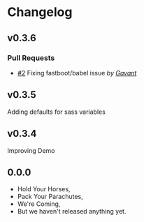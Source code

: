 Changelog
=========

## v0.3.6

### Pull Requests

- [#2](https://github.com/Gavant/ember-floating-labels/pull/2)  Fixing fastboot/babel issue  *by [Gavant](https://github.com/Gavant)*

## v0.3.5
Adding defaults for sass variables

## v0.3.4
Improving Demo

## 0.0.0

- Hold Your Horses,
- Pack Your Parachutes,
- We're Coming,
- But we haven't released anything yet.
